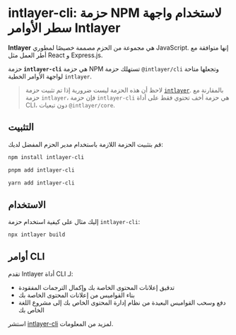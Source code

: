 # intlayer-cli: حزمة NPM لاستخدام واجهة سطر الأوامر Intlayer

**Intlayer** هي مجموعة من الحزم مصممة خصيصًا لمطوري JavaScript. إنها متوافقة مع أطر العمل مثل React و Express.js.

حزمة **`intlayer-cli`** هي حزمة NPM تستهلك حزمة `@intlayer/cli` وتجعلها متاحة لواجهة الأوامر الخطية `intlayer`.

> لاحظ أن هذه الحزمة ليست ضرورية إذا تم تثبيت حزمة [`intlayer`](https://github.com/aymericzip/intlayer/tree/main/docs/ar/packages/intlayer/index.md). بالمقارنة مع حزمة `intlayer`، فإن حزمة `intlayer-cli` هي حزمة أخف تحتوي فقط على أداة CLI، دون تبعيات `@intlayer/core`.

## التثبيت

قم بتثبيت الحزمة اللازمة باستخدام مدير الحزم المفضل لديك:

```bash packageManager="npm"
npm install intlayer-cli
```

```bash packageManager="pnpm"
pnpm add intlayer-cli
```

```bash packageManager="yarn"
yarn add intlayer-cli
```

## الاستخدام

إليك مثال على كيفية استخدام حزمة `intlayer-cli`:

```bash
npx intlayer build
```

## أوامر CLI

تقدم Intlayer أداة CLI لـ:

- تدقيق إعلانات المحتوى الخاصة بك وإكمال الترجمات المفقودة
- بناء القواميس من إعلانات المحتوى الخاصة بك
- دفع وسحب القواميس البعيدة من نظام إدارة المحتوى الخاص بك إلى مشروع اللغة الخاص بك

استشر [intlayer-cli](https://github.com/aymericzip/intlayer/blob/main/docs/ar/intlayer_cli.md) لمزيد من المعلومات.
